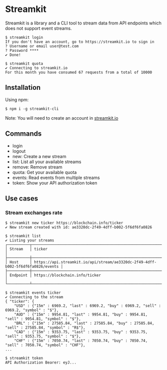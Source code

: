 # Streamkit

Streamkit is a library and a CLI tool to stream data from API endpoints which does not support event streams.

```shell
$ streamkit login
If you don't have an account, go to https://streamkit.io to sign in
? Username or email user@test.com
? Password ****
✔ Done!

$ streamkit quota
✔ Connecting to streamkit.io
For this month you have consumed 67 requests from a total of 10000
```

## Installation

Using npm:
```shell
$ npm i -g streamkit-cli
````

Note: You will need to create an account in [streamkit.io](https://streamkit.io)


## Commands

* login
* logout
* new: Create a new stream
* list: List all your available streams
* remove: Remove stream
* quota: Get your available quota
* events: Read events from multiple streams
* token: Show your API authorization token

## Use cases

### Stream exchanges rate

```shell
$ streamkit new ticker https://blockchain.info/ticker
✔ New stream created with id: ae3320dc-2f49-4dff-b002-5f6df6fa0826

$ streamkit list
✔ Listing your streams
┌──────────┬─────────────────────────────────────────────────────────────────────────────────┐
│ Stream   │ ticker                                                                          │
├──────────┼─────────────────────────────────────────────────────────────────────────────────┤
│ Host     │ https://api.streamkit.io/api/stream/ae3320dc-2f49-4dff-b002-5f6df6fa0826/events │
├──────────┼─────────────────────────────────────────────────────────────────────────────────┤
│ Endpoint │ https://blockchain.info/ticker                                                  │
└──────────┴─────────────────────────────────────────────────────────────────────────────────┘

$ streamkit events ticker
✔ Connecting to the stream
{ "ticker": {
    "USD" : {"15m" : 6969.2, "last" : 6969.2, "buy" : 6969.2, "sell" : 6969.2, "symbol" : "$"},
    "AUD" : {"15m" : 9954.81, "last" : 9954.81, "buy" : 9954.81, "sell" : 9954.81, "symbol" : "$"},
    "BRL" : {"15m" : 27585.84, "last" : 27585.84, "buy" : 27585.84, "sell" : 27585.84, "symbol" : "R$"},
    "CAD" : {"15m" : 9353.75, "last" : 9353.75, "buy" : 9353.75, "sell" : 9353.75, "symbol" : "$"},
    "CHF" : {"15m" : 7050.74, "last" : 7050.74, "buy" : 7050.74, "sell" : 7050.74, "symbol" : "CHF"},
...

$ streamkit token
API Authorization Bearer: eyJ...
```



